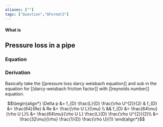 ```yaml
---
aliases: [""]
tags: ["Question","QFormat3"]
---
```


#### What is
## Pressure loss in a pipe
### Equation



### Derivation
Basically take the [[pressure loss darcy weisbach equation]] and sub in the equation for [[darcy-weisbach friction factor]] with [[reynolds number]] equation.

$$\begin{align*}
\Delta p &= f_{D} \frac{L}{D} \frac{\rho U^{2}}{2} & f_{D} &= \frac{64}{Re} & Re &= \frac{\rho U L}{\mu} \\
&&  f_{D} &= \frac{64\mu}{\rho U L}\\
&= \frac{64\mu}{\rho U L} \frac{L}{D} \frac{\rho U^{2}}{2}\\
&= \frac{32\mu}{\rho} \frac{1}{D} \frac{\rho U}{1}
\end{align*}$$
